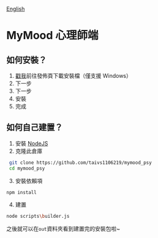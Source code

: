 [English](./readme_en.md)
# MyMood 心理師端

## 如何安裝？
1. [戳我](https://github.com/taivs1106219/mymood_psy/releases)前往發佈頁下載安裝檔（僅支援 Windows）
1. 下一步
1. 下一步
1. 安裝
1. 完成

## 如何自己建置？
1. 安裝 [NodeJS](https://nodejs.org)
2. 克隆此倉庫
```bash
 git clone https://github.com/taivs1106219/mymood_psy
 cd mymood_psy
```
3. 安裝依賴項
```bash
npm install
```
4. 建置
```bash
node scripts\builder.js
```
之後就可以在```out```資料夾看到建置完的安裝包啦~